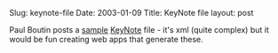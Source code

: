 Slug: keynote-file
Date: 2003-01-09
Title: KeyNote file
layout: post

<a hr="http://paulboutin.com/">Paul Boutin</a> posts a <a href="http://paulboutin.com/presentation.apxl">sample</a> <a href="http://www.apple.com/keynote/">KeyNote</a> file - it&#39;s xml (quite complex) but it would be fun creating web apps that generate these.
